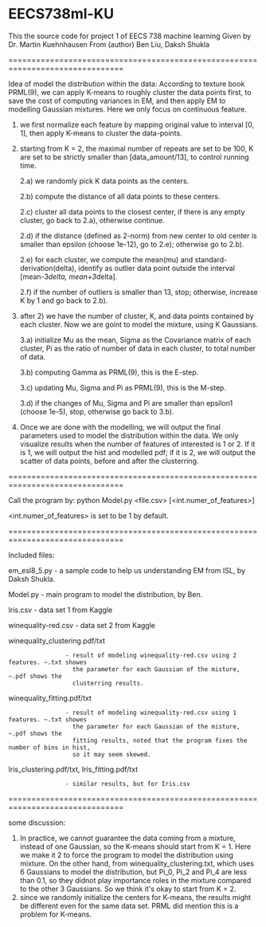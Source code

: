 # EECS738ml-KU
This the source code for project 1 of EECS 738 machine learning
Given by Dr. Martin Kuehnhausen
From (author) Ben Liu, Daksh Shukla

===============================================================================

Idea of model the distribution within the data:
According to texture book PRML(9), we can apply K-means to roughly cluster the
data points first, to save the cost of computing variances in EM, and then apply
EM to modelling Gaussian mixtures. Here we only focus on continuous feature.
1) we first normalize each feature by mapping original value to interval [0, 1], 
   then apply K-means to cluster the data-points.
2) starting from K = 2, the maximal number of repeats are set to be 100, K are
   set to be strictly smaller than [data_amount/13], to control running time.
   
   2.a) we randomly pick K data points as the centers.
   
   2.b) compute the distance of all data points to these centers.
   
   2.c) cluster all data points to the closest center, if there is any empty 
        cluster, go back to 2.a), otherwise continue.
        
   2.d) if the distance (defined as 2-norm) from new center to old center is
        smaller than epsilon (choose 1e-12), go to 2.e); otherwise go to 2.b).
        
   2.e) for each cluster, we compute the mean(mu) and standard-derivation(delta), 
        identify as outlier data point outside the interval [mean-3*delta, mean+3*delta].
        
   2.f) if the number of outliers is smaller than 13, stop; otherwise, increase
        K by 1 and go back to 2.b).
        
3) after 2) we have the number of cluster, K, and data points contained by each
   cluster. Now we are goint to model the mixture, using K Gaussians. 
   
   3.a) initialize Mu as the mean, Sigma as the Covariance matrix of each cluster,
        Pi as the ratio of number of data in each cluster, to total number of data.
        
   3.b) computing Gamma as PRML(9), this is the E-step.
   
   3.c) updating Mu, Sigma and Pi as PRML(9), this is the M-step.
   
   3.d) if the changes of Mu, Sigma and Pi are smaller than epsilon1 (choose 1e-5), stop,
        otherwise go back to 3.b).
        
4) Once we are done with the modelling, we will output the final parameters used to model
   the distribution within the data. We only visualize results when the number of features
   of interested is 1 or 2. If it is 1, we will output the hist and modelled pdf; if it is
   2, we will output the scatter of data points, before and after the clusterring.
   
===============================================================================

Call the program by:
python Model.py <file.csv> [<int.numer_of_features>]

<int.numer_of_features> is set to be 1 by default.


===============================================================================

Included files:

em_esl8_5.py        - a sample code to help us understanding EM from ISL, by Daksh Shukla.

Model.py            - main program to model the distribution, by Ben.

Iris.csv            - data set 1 from Kaggle

winequality-red.csv - data set 2 from Kaggle

winequality_clustering.pdf/txt

                    - result of modeling winequality-red.csv using 2 features. ~.txt showes 
                      the parameter for each Gaussian of the misture, ~.pdf shows the 
                      clusterring results.
                      
winequality_fitting.pdf/txt   

                    - result of modeling winequality-red.csv using 1 features. ~.txt showes 
                      the parameter for each Gaussian of the misture, ~.pdf shows the 
                      fitting results, noted that the program fixes the number of bins in hist,
                      so it may seem skewed.
                      
Iris_clustering.pdf/txt, Iris_fitting.pdf/txt

                    - similar results, but for Iris.csv
                    
===============================================================================

some discussion:
1) In practice, we cannot guarantee the data coming from a mixture, instead of one Gaussian, so 
   the K-means should start from K = 1. Here we make it 2 to force the program to model the 
   distribution using mixture. 
   On the other hand, from winequality_clustering.txt, which uses 6 Gaussians to model the 
   distribution, but Pi_0, Pi_2 and Pi_4 are less than 0.1, so they didnot play importance roles
   in the mixture compared to the other 3 Gaussians. So we think it's okay to start from K = 2.
2) since we randomly initialize the centers for K-means, the results might be different even for 
   the same data set. PRML did mention this is a problem for K-means.

